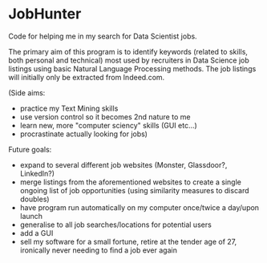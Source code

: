 # JobHunter

Code for helping me in my search for Data Scientist jobs.

The primary aim of this program is to identify keywords (related to skills, both personal and technical) most used by recruiters in Data Science job listings using basic Natural Language Processing methods. The job listings will initially only be extracted from Indeed.com.

(Side aims:
* practice my Text Mining skills
* use version control so it becomes 2nd nature to me
* learn new, more "computer sciency" skills (GUI etc...)
* procrastinate actually looking for jobs)

Future goals:
* expand to several different job websites (Monster, Glassdoor?, LinkedIn?)
* merge listings from the aforementioned websites to create a single ongoing list of job opportunities (using similarity measures to discard doubles)
* have program run automatically on my computer once/twice a day/upon launch
* generalise to all job searches/locations for potential users
* add a GUI
* sell my software for a small fortune, retire at the tender age of 27, ironically never needing to find a job ever again
